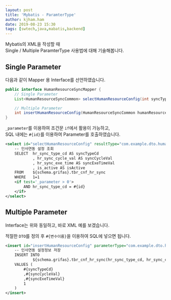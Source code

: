 ```yaml
---
layout: post
title: 'Mybatis - ParamterType'
author: kjham.ham
date: 2019-08-23 15:30
tags: [swtech,java,mabatis,backend]
---
```


Mybatis의 XML을 작성할 때  
Single / Multiple ParamterType 사용법에 대해 기술해봅니다.  

## Single Parameter  

다음과 같이 Mapper 용 Interface를 선언하였습니다.  
~~~java
public interface HumanResourceSyncMapper {
    // Single Parameter
    List<HumanResourceSyncCommon> selectHumanResourceConfig(int syncTypeCd);

    // Multiple Parameter
    int insertHumanResourceConfig(HumanResourceSyncCommon humanResourceSyncCommon);
}
~~~

`_parameter`를 이용하여 조건문 `if`에서 활용이 가능하고,  
SQL 내에는 `#{id}`를 이용하여 Parameter를 호출하였습니다.  
~~~xml
<select id="selectHumanResourceConfig" resultType="com.example.dto.humanResourceSync.HumanResourceSyncCommon">
    -- 인사연동 설정 조회
    SELECT  hr_sync_type_cd AS syncTypeCd
            , hr_sync_cycle_val AS syncCycleVal
            , hr_sync_exe_time AS syncExeTimeVal
            , is_active AS isActive
    FROM    ${schema.grifas}.tbr_cnf_hr_sync
    WHERE   1=1
    <if test='_parameter > 0'>
        AND hr_sync_type_cd = #{id}
    </if>
</select>
~~~

## Multiple Parameter  

Interface는 위와 동일하고, 바로 XML 예를 보겠습니다.  

적절한 `DTO`를 정의 후 `#{변수이름}`을 이용하여 SQL에 넣으면 됩니다.  
~~~xml
<insert id="insertHumanResourceConfig" parameterType="com.example.dto.humanResourceSync.HumanResourceSyncCommon">
    -- 인사연동 설정정보 저장
    INSERT INTO
            ${schema.grifas}.tbr_cnf_hr_sync(hr_sync_type_cd, hr_sync_cycle_val, hr_sync_exe_time, is_active)
    VALUES (
        #{syncTypeCd}
        ,#{syncCycleVal}
        ,#{syncExeTimeVal}
        1
    )
</insert>
~~~